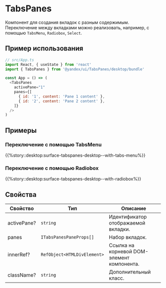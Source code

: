 # TabsPanes



<!-- description:start -->
Компонент для создания вкладок с разным содержимым.
Переключение между вкладками можно реализовать, например, с помощью `TabsMenu`, `Radiobox`, `Select`.
<!-- description:end -->

## Пример использования

```js
// src/App.ts
import React, { useState } from 'react'
import { TabsPanes } from '@yandex/ui/TabsPanes/desktop/bundle'

const App = () => (
  <TabsPanes
    activePane="1"
    panes={[
      { id: '1', content: 'Pane 1 content' },
      { id: '2', content: 'Pane 2 content' },
    ]}
  />
)
```

## Примеры

### Переключение с помощью TabsMenu

{{%story::desktop:surface-tabspanes-desktop--with-tabs-menu%}}

### Переключение с помощью Radiobox

{{%story::desktop:surface-tabspanes-desktop--with-radiobox%}}

## Свойства

<!-- props:start -->
| Свойство    | Тип                         | Описание                                   |
| ----------- | --------------------------- | ------------------------------------------ |
| activePane? | `string`                    | Идентификатор отображаемой вкладки.        |
| panes       | `ITabsPanesPaneProps[]`     | Набор вкладок.                             |
| innerRef?   | `RefObject<HTMLDivElement>` | Ссылка на корневой DOM-элемент компонента. |
| className?  | `string`                    | Дополнительный класс.                      |
<!-- props:end -->
